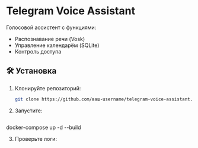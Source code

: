# Telegram Voice Assistant

Голосовой ассистент с функциями:
- Распознавание речи (Vosk)
- Управление календарём (SQLite)
- Контроль доступа

## 🛠 Установка
1. Клонируйте репозиторий:
   ```bash
   git clone https://github.com/ваш-username/telegram-voice-assistant.git


2. Запустите:
   ```bash cd telegram-voice-assistant
docker-compose up -d --build

3. Проверьте логи:
   ```bash docker logs -f telegram_voice_assistant

